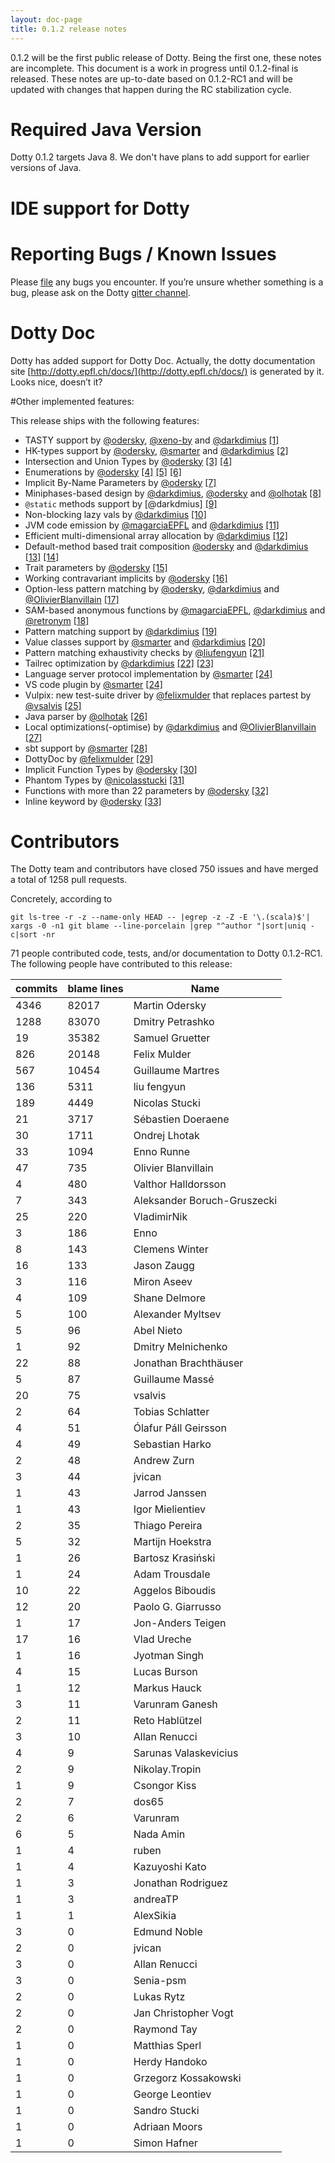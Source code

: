 ```yaml
---
layout: doc-page
title: 0.1.2 release notes
---
```


0.1.2 will be the first public release of Dotty.
Being the first one, these notes are incomplete.
This document is a work in progress until 0.1.2-final is released.
These notes are up-to-date based on 0.1.2-RC1 and will be updated
with changes that happen during the RC stabilization cycle.

# Required Java Version

Dotty 0.1.2 targets Java 8. We don't have plans to add support for earlier versions of Java.

# IDE support for Dotty

# Reporting Bugs / Known Issues

Please [file](https://github.com/lampepfl/dotty/issues) any bugs you encounter. If you’re unsure whether something is a bug,
please ask on the Dotty [gitter channel](https://github.com/lampepfl/dotty).

# Dotty Doc

Dotty has added support for Dotty Doc.
Actually, the dotty documentation site [http://dotty.epfl.ch/docs/](http://dotty.epfl.ch/docs/) is generated by it.
Looks nice, doesn’t it?

#Other implemented features:

This release ships with the following features:

 - TASTY support by [@odersky], [@xeno-by] and [@darkdimius] [\[1\]][1]
 - HK-types support by [@odersky], [@smarter] and [@darkdimius] [\[2\]][2]
 - Intersection and Union Types by [@odersky] [\[3\]][3] [\[4\]][3]
 - Enumerations by [@odersky] [\[4\]][4] [\[5\]][5] [\[6\]][6]
 - Implicit By-Name Parameters by [@odersky] [\[7\]][7]
 - Miniphases-based design by [@darkdimius], [@odersky] and [@olhotak] [\[8\]][8]
 - `@static` methods support by [@darkdmius] [\[9\]][9]
 - Non-blocking lazy vals by [@darkdimius] [\[10\]][10]
 - JVM code emission by [@magarciaEPFL] and [@darkdimius] [\[11\]][11]
 - Efficient multi-dimensional array allocation by [@darkdimius] [\[12\]][12]
 - Default-method based trait composition [@odersky] and [@darkdimius] [\[13\]][13] [\[14\]][14]
 - Trait parameters by [@odersky] [\[15\]][15]
 - Working contravariant implicits by [@odersky] [\[16\]][16]
 - Option-less pattern matching by [@odersky], [@darkdimius] and [@OlivierBlanvillain] [\[17\]][17]
 - SAM-based anonymous functions by [@magarciaEPFL], [@darkdimius] and [@retronym] [\[18\]][18]
 - Pattern matching support by [@darkdimius] [\[19\]][19]
 - Value classes support by [@smarter] and [@darkdimius] [\[20\]][20]
 - Pattern matching exhaustivity checks by [@liufengyun] [\[21\]][21]
 - Tailrec optimization by [@darkdimius] [\[22\]][22] [\[23\]][23]
 - Language server protocol implementation by [@smarter] [\[24\]][24]
 - VS code plugin by [@smarter] [\[24\]][24]
 - Vulpix: new test-suite driver by [@felixmulder] that replaces partest by [@vsalvis] [\[25\]][25]
 - Java parser by [@olhotak] [\[26\]][26]
 - Local optimizations(-optimise) by [@darkdimius] and [@OlivierBlanvillain] [\[27\]][27]
 - sbt support by [@smarter] [\[28\]][28]
 - DottyDoc by [@felixmulder] [\[29\]][29]
 - Implicit Function Types by [@odersky] [\[30\]][30]
 - Phantom Types by [@nicolasstucki] [\[31\]][31]
 - Functions with more than 22 parameters by [@odersky] [\[32\]][32]
 - Inline keyword by [@odersky] [\[33\]][33]

[@odersky]: https://twitter.com/odersky
[@DarkDimius]: https://twitter.com/DarkDimius
[@smarter]: https://github.com/smarter
[@felixmulder]: https://twitter.com/felixmulder
[@nicolasstucki]: https://github.com/nicolasstucki
[@liufengyun]: https://github.com/liufengyun
[@OlivierBlanvillain]: https://github.com/OlivierBlanvillain
[@olhotak]: https://plg.uwaterloo.ca/~olhotak/
[@retronym]: https://github.com/retronym
[@xeno-by]: https://github.com/xeno-by
[@vsalvis]: https://github.com/vsalvis
[@magarciaEPFL]: https://github.com/magarciaEPFL

[1]: https://docs.google.com/document/d/1h3KUMxsSSjyze05VecJGQ5H2yh7fNADtIf3chD3_wr0/edit
[2]: https://infoscience.epfl.ch/record/222780?ln=en
[3]: http://dotty.epfl.ch/docs/reference/intersection-types.html
[4]: http://dotty.epfl.ch/docs/reference/union-types.html
[5]: http://dotty.epfl.ch/docs/reference/enums/adts.html
[6]: http://dotty.epfl.ch/docs/reference/enums/desugarEnums.html
[7]: http://dotty.epfl.ch/docs/reference/implicit-by-name-parameters.html
[8]: https://infoscience.epfl.ch/record/228518
[9]: http://docs.scala-lang.org/sips/pending/static-members.html
[10]: http://docs.scala-lang.org/sips/pending/improved-lazy-val-initialization.html
[11]: http://magarciaepfl.github.io/scala/
[12]: https://github.com/lampepfl/dotty/commit/b2215ed23311b2c99ea638f9d7fcad9737dba588
[13]: https://github.com/lampepfl/dotty/pull/187
[14]: https://github.com/lampepfl/dotty/pull/217
[15]: http://dotty.epfl.ch/docs/reference/trait-parameters.html
[16]: https://github.com/lampepfl/dotty/commit/89540268e6c49fb92b9ca61249e46bb59981bf5a
[17]: https://github.com/lampepfl/dotty/pull/174
[18]: https://github.com/lampepfl/dotty/pull/488
[19]: https://github.com/lampepfl/dotty/pull/174
[20]: https://github.com/lampepfl/dotty/pull/411
[21]: https://github.com/lampepfl/dotty/pull/1364
[22]: https://github.com/lampepfl/dotty/pull/1227
[23]: https://github.com/lampepfl/dotty/pull/117
[24]: https://github.com/lampepfl/dotty/pull/2532
[25]: https://github.com/lampepfl/dotty/pull/2194
[26]: https://github.com/lampepfl/dotty/pull/213
[27]: https://github.com/lampepfl/dotty/pull/2513
[28]: https://github.com/lampepfl/dotty/pull/2361
[29]: https://github.com/lampepfl/dotty/pull/1453
[30]: http://dotty.epfl.ch/docs/reference/implicit-function-types.html
[31]: https://github.com/lampepfl/dotty/pull/2136
[32]: https://github.com/lampepfl/dotty/pull/1758
[33]: http://dotty.epfl.ch/docs/reference/inline.html

# Contributors
The Dotty team and contributors have closed 750 issues and have merged a total of 1258 pull requests.

Concretely, according to

 ```
 git ls-tree -r -z --name-only HEAD -- |egrep -z -Z -E '\.(scala)$'| xargs -0 -n1 git blame --line-porcelain |grep "^author "|sort|uniq -c|sort -nr
 ```
71 people contributed code, tests, and/or documentation to Dotty 0.1.2-RC1.
The following people have contributed to this release:

| commits | blame lines | Name                        |
|---------|-------------|-----------------------------|
| 4346    | 82017       | Martin Odersky              |
| 1288    | 83070       | Dmitry Petrashko            |
| 19      | 35382       | Samuel Gruetter             |
| 826     | 20148       | Felix Mulder                |
| 567     | 10454       | Guillaume Martres           |
| 136     | 5311        | liu fengyun                 |
| 189     | 4449        | Nicolas Stucki              |
| 21      | 3717        | Sébastien Doeraene          |
| 30      | 1711        | Ondrej Lhotak               |
| 33      | 1094        | Enno Runne                  |
| 47      | 735         | Olivier Blanvillain         |
| 4       | 480         | Valthor Halldorsson         |
| 7       | 343         | Aleksander Boruch-Gruszecki |
| 25      | 220         | VladimirNik                 |
| 3       | 186         | Enno                        |
| 8       | 143         | Clemens Winter              |
| 16      | 133         | Jason Zaugg                 |
| 3       | 116         | Miron Aseev                 |
| 4       | 109         | Shane Delmore               |
| 5       | 100         | Alexander Myltsev           |
| 5       | 96          | Abel Nieto                  |
| 1       | 92          | Dmitry Melnichenko          |
| 22      | 88          | Jonathan Brachthäuser       |
| 5       | 87          | Guillaume Massé             |
| 20      | 75          | vsalvis                     |
| 2       | 64          | Tobias Schlatter            |
| 4       | 51          | Ólafur Páll Geirsson        |
| 4       | 49          | Sebastian Harko             |
| 2       | 48          | Andrew Zurn                 |
| 3       | 44          | jvican                      |
| 1       | 43          | Jarrod Janssen              |
| 1       | 43          | Igor Mielientiev            |
| 2       | 35          | Thiago Pereira              |
| 5       | 32          | Martijn Hoekstra            |
| 1       | 26          | Bartosz Krasiński           |
| 1       | 24          | Adam Trousdale              |
| 10      | 22          | Aggelos Biboudis            |
| 12      | 20          | Paolo G. Giarrusso          |
| 1       | 17          | Jon-Anders Teigen           |
| 17      | 16          | Vlad Ureche                 |
| 1       | 16          | Jyotman Singh               |
| 4       | 15          | Lucas Burson                |
| 1       | 12          | Markus Hauck                |
| 3       | 11          | Varunram Ganesh             |
| 2       | 11          | Reto Hablützel              |
| 3       | 10          | Allan Renucci               |
| 4       | 9           | Sarunas Valaskevicius       |
| 2       | 9           | Nikolay.Tropin              |
| 1       | 9           | Csongor Kiss                |
| 2       | 7           | dos65                       |
| 2       | 6           | Varunram                    |
| 6       | 5           | Nada Amin                   |
| 1       | 4           | ruben                       |
| 1       | 4           | Kazuyoshi Kato              |
| 1       | 3           | Jonathan Rodriguez          |
| 1       | 3           | andreaTP                    |
| 1       | 1           | AlexSikia                   |
| 3       | 0           | Edmund Noble                |
| 2       | 0           | jvican                      |
| 3       | 0           | Allan Renucci               |
| 3       | 0           | Senia-psm                   |
| 2       | 0           | Lukas Rytz                  |
| 2       | 0           | Jan Christopher Vogt        |
| 2       | 0           | Raymond Tay                 |
| 1       | 0           | Matthias Sperl              |
| 1       | 0           | Herdy Handoko               |
| 1       | 0           | Grzegorz Kossakowski        |
| 1       | 0           | George Leontiev             |
| 1       | 0           | Sandro Stucki               |
| 1       | 0           | Adriaan Moors               |
| 1       | 0           | Simon Hafner                |
